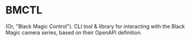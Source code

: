 # BMCTL

(Or, "Black Magic Control"). CLI tool & library for interacting with the Black Magic camera series, based on their 
OpenAPI definition.
